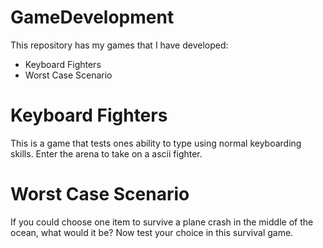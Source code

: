 # GameDevelopment

This repository has my games that I have developed:
- Keyboard Fighters
- Worst Case Scenario




# Keyboard Fighters
  This is a game that tests ones ability to type using normal keyboarding skills. Enter the arena to take on a ascii fighter.
  
 


# Worst Case Scenario
  If you could choose one item to survive a plane crash in the middle of the ocean, what would it be? Now test your choice in this survival game.
